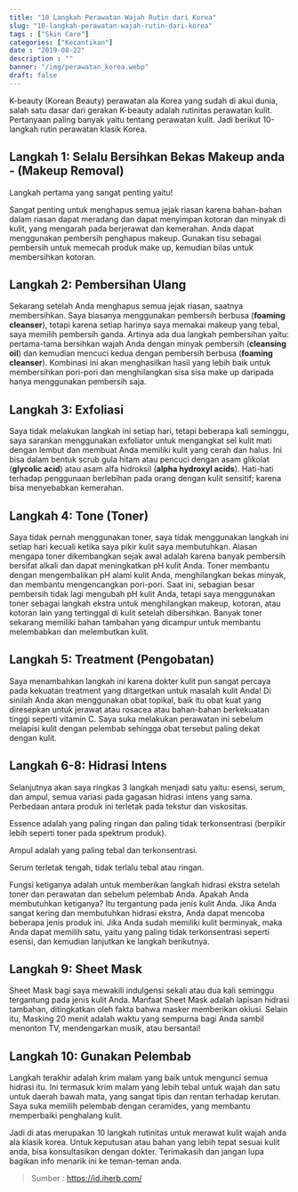 ```yaml
---
title: "10 Langkah Perawatan Wajah Rutin dari Korea"
slug: "10-langkah-perawatan-wajah-rutin-dari-korea"
tags : ["Skin Care"]
categories: ["Kecantikan"]
date : "2019-08-22"
description : ""
banner: "/img/perawatan_korea.webp"
draft: false
---
```


K-beauty (Korean Beauty) perawatan ala Korea yang sudah di akui dunia, salah satu dasar dari gerakan K-beauty adalah rutinitas perawatan kulit. Pertanyaan paling banyak yaitu tentang perawatan kulit. Jadi berikut 10-langkah rutin perawatan klasik Korea.

## Langkah 1: Selalu Bersihkan Bekas Makeup anda - (Makeup Removal)

Langkah pertama yang sangat penting yaitu! 

Sangat penting untuk menghapus semua jejak riasan karena bahan-bahan dalam riasan dapat meradang dan dapat menyimpan kotoran dan minyak di kulit, yang mengarah pada berjerawat dan kemerahan. Anda dapat menggunakan pembersih penghapus makeup. Gunakan tisu sebagai pembersih untuk memecah produk make up, kemudian bilas untuk membersihkan kotoran.

## Langkah 2: Pembersihan Ulang

Sekarang setelah Anda menghapus semua jejak riasan, saatnya membersihkan. Saya biasanya menggunakan pembersih berbusa (**foaming cleanser**), tetapi karena setiap harinya saya memakai makeup yang tebal, saya memilih pembersih ganda. Artinya ada dua langkah pembersihan yaitu: pertama-tama bersihkan wajah Anda dengan minyak pembersih (**cleansing oil**) dan kemudian mencuci kedua dengan pembersih berbusa (**foaming cleanser**). Kombinasi ini akan menghasilkan hasil yang lebih baik untuk membersihkan pori-pori dan menghilangkan sisa sisa make up daripada hanya menggunakan pembersih saja.

## Langkah 3: Exfoliasi

Saya tidak melakukan langkah ini setiap hari, tetapi beberapa kali seminggu, saya sarankan menggunakan exfoliator untuk mengangkat sel kulit mati dengan lembut dan membuat Anda memiliki kulit yang cerah dan halus. Ini bisa dalam bentuk scrub gula hitam atau pencuci dengan asam glikolat (**glycolic acid**) atau asam alfa hidroksil (**alpha hydroxyl acids**). Hati-hati terhadap penggunaan berlebihan pada orang dengan kulit sensitif; karena bisa menyebabkan kemerahan.

## Langkah 4: Tone (Toner)

Saya tidak pernah menggunakan toner, saya tidak menggunakan langkah ini setiap hari kecuali ketika saya pikir kulit saya membutuhkan. Alasan mengapa toner dikembangkan sejak awal adalah karena banyak pembersih bersifat alkali dan dapat meningkatkan pH kulit Anda. Toner membantu dengan mengembalikan pH alami kulit Anda, menghilangkan bekas minyak, dan membantu mengencangkan pori-pori. Saat ini, sebagian besar pembersih tidak lagi mengubah pH kulit Anda, tetapi saya menggunakan toner sebagai langkah ekstra untuk menghilangkan makeup, kotoran, atau kotoran lain yang tertinggal di kulit setelah dibersihkan. Banyak toner sekarang memiliki bahan tambahan yang dicampur untuk membantu melembabkan dan melembutkan kulit.

## Langkah 5: Treatment (Pengobatan)

Saya menambahkan langkah ini karena dokter kulit pun sangat percaya pada kekuatan treatment yang ditargetkan untuk masalah kulit Anda! Di sinilah Anda akan menggunakan obat topikal, baik itu obat kuat yang diresepkan untuk jerawat atau rosacea atau bahan-bahan berkekuatan tinggi seperti vitamin C. Saya suka melakukan perawatan ini sebelum melapisi kulit dengan pelembab sehingga obat tersebut paling dekat dengan kulit.

## Langkah 6-8: Hidrasi Intens

Selanjutnya akan saya ringkas 3 langkah menjadi satu yaitu: esensi, serum, dan ampul, semua variasi pada gagasan hidrasi intens yang sama. Perbedaan antara produk ini terletak pada tekstur dan viskositas. 

Essence adalah yang paling ringan dan paling tidak terkonsentrasi (berpikir lebih seperti toner pada spektrum produk).

Ampul adalah yang paling tebal dan terkonsentrasi. 

Serum terletak tengah, tidak terlalu tebal atau ringan. 

Fungsi ketiganya adalah untuk memberikan langkah hidrasi ekstra setelah toner dan perawatan dan sebelum pelembab Anda. Apakah Anda membutuhkan ketiganya? Itu tergantung pada jenis kulit Anda. Jika Anda sangat kering dan membutuhkan hidrasi ekstra, Anda dapat mencoba beberapa jenis produk ini. Jika Anda sudah memiliki kulit berminyak, maka Anda dapat memilih satu, yaitu yang paling tidak terkonsentrasi seperti esensi, dan kemudian lanjutkan ke langkah berikutnya.

## Langkah 9: Sheet Mask

Sheet Mask bagi saya mewakili indulgensi sekali atau dua kali seminggu tergantung pada jenis kulit Anda. Manfaat Sheet Mask adalah lapisan hidrasi tambahan, ditingkatkan oleh fakta bahwa masker memberikan oklusi. Selain itu, Masking 20 menit adalah waktu yang sempurna bagi Anda sambil menonton TV, mendengarkan musik, atau bersantai!

## Langkah 10: Gunakan Pelembab

Langkah terakhir adalah krim malam yang baik untuk mengunci semua hidrasi itu. Ini termasuk krim malam yang lebih tebal untuk wajah dan satu untuk daerah bawah mata, yang sangat tipis dan rentan terhadap kerutan. Saya suka memilih pelembab dengan ceramides, yang membantu memperbaiki penghalang kulit.

Jadi di atas merupakan 10 langkah rutinitas untuk merawat kulit wajah anda ala klasik korea. Untuk keputusan atau bahan yang lebih tepat sesuai kulit anda, bisa konsultasikan dengan dokter. Terimakasih dan jangan lupa bagikan info menarik ini ke teman-teman anda.

> Sumber : https://id.iherb.com/